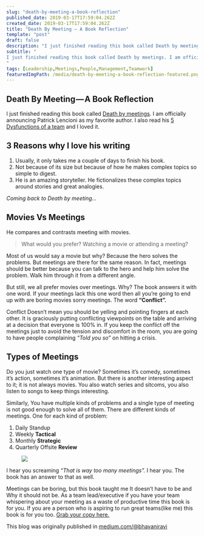 ```yaml
---
slug: "death-by-meeting-a-book-reflection"
published_date: 2019-03-17T17:59:04.262Z
created_date: 2019-03-17T17:59:04.262Z
title: "Death By Meeting — A Book Reflection"
template: "post"
draft: false
description: "I just finished reading this book called Death by meetings. I am officially announcing Patrick Lencioni as my favorite author. I also read his 5 Dysfunctions of a team and I loved it. Most of us…"
subtitle: "
I just finished reading this book called Death by meetings. I am officially announcing Patrick Lencioni as my favorite author. I also read…
"
tags: [Leadership,Meetings,People,Management,Teamwork]
featuredImgPath: /media/death-by-meeting-a-book-reflection-featured.png
---
```

## Death By Meeting — A Book Reflection

I just finished reading this book called [Death by meetings](https://www.amazon.in/gp/product/8126506768/ref=as_li_tl?ie=UTF8&camp=3638&creative=24630&creativeASIN=8126506768&linkCode=as2&tag=bhavaniravi00-21&linkId=d149da2cb1c4f90d8d29e848ac348a51). I am officially announcing Patrick Lencioni as my favorite author. I also read his [5 Dysfunctions of a team](https://www.amazon.in/gp/product/B006960LQW/ref=as_li_tl?ie=UTF8&camp=3638&creative=24630&creativeASIN=B006960LQW&linkCode=as2&tag=bhavaniravi00-21&linkId=1bc9b9c354f6455b5357a445ae48d27d) and I loved it.

## 3 Reasons why I love his writing

1.  Usually, it only takes me a couple of days to finish his book.
2.  Not because of its size but because of how he makes complex topics so simple to digest.
3.  He is an amazing storyteller. He fictionalizes these complex topics around stories and great analogies.

_Coming back to Death by meeting…_

## Movies Vs Meetings

He compares and contrasts meeting with movies.

> What would you prefer? Watching a movie or attending a meeting?

Most of us would say a movie but why? Because the hero solves the problems. But meetings are there for the same reason. In fact, meetings should be better because you can talk to the hero and help him solve the problem. Walk him through it from a different angle.

But still, we all prefer movies over meetings. Why? The book answers it with one word. If your meetings lack this one word then all you’re going to end up with are boring movies sorry meetings. The word **“Conflict”.**

Conflict Doesn’t mean you should be yelling and pointing fingers at each other. It is graciously putting conflicting viewpoints on the table and arriving at a decision that everyone is 100% in. If you keep the conflict off the meetings just to avoid the tension and discomfort in the room, you are going to have people complaining _“Told you so”_ on hitting a crisis.

## Types of Meetings

Do you just watch one type of movie? Sometimes it’s comedy, sometimes it’s action, sometimes it’s animation. But there is another interesting aspect to it; it is not always movies. You also watch series and sitcoms, you also listen to songs to keep things interesting.

Similarly, You have multiple kinds of problems and a single type of meeting is not good enough to solve all of them. There are different kinds of meetings. One for each kind of problem:

1.  Daily Standup
2.  Weekly **Tactical**
3.  Monthly **Strategic**
4.  Quarterly Offsite **Review**

<figure>

![](/media/death-by-meeting-a-book-reflection-0.png)

</figure>

I hear you screaming _“That is way too many meetings”._ I hear you. The book has an answer to that as well.

Meetings can be boring, but this book taught me It doesn’t have to be and Why it should not be. As a team lead/executive if you have your team whispering about your meeting as a waste of productive time this book is for you. If you are a person who is aspiring to run great teams(like me) this book is for you too. [Grab your copy here.](https://www.amazon.in/gp/product/8126506768/ref=as_li_tl?ie=UTF8&camp=3638&creative=24630&creativeASIN=8126506768&linkCode=as2&tag=bhavaniravi00-21&linkId=d149da2cb1c4f90d8d29e848ac348a51)

This blog was originally published in [medium.com/@bhavaniravi](https://medium.com/@bhavaniravi)
